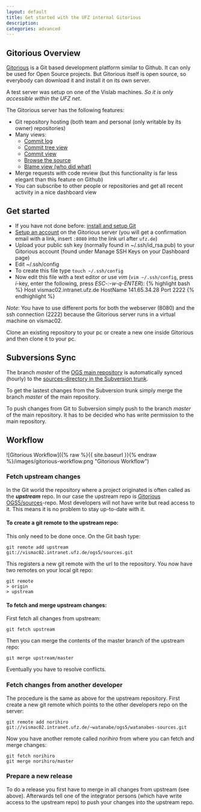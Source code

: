 ```yaml
---
layout: default
title: Get started with the UFZ internal Gitorious
description:
categories: advanced
---
```


## Gitorious Overview ##

[Gitorious](http://www.gitorious.org) is a Git based development platform similar to Github. It can only be used for Open Source projects. But Gitorious itself is open source, so everybody can download it and install it on its own server.

A test server was setup on one of the Vislab machines. *So it is only accessible within the UFZ  net*.

The Gitorious server has the following features:

- Git repository hosting (both team and personal (only writable by its owner) repositories)
- Many views:
  - [Commit log](http://vismac02.local:8080/ogs5/sources/commits/ff)
  - [Commit tree view](http://vismac02.local:8080/ogs5/sources/graph/ff)
  - [Commit view](http://vismac02.local:8080/ogs5/sources/commit/68f2a74554ee0a97959f590e04f7970040964f9d)
  - [Browse the source](http://vismac02.local:8080/ogs5/sources/trees/ff)
  - [Blame view (who did what)](http://vismac02.local:8080/ogs5/sources/blobs/blame/046275e618be222238766b40240728a7afb4ce5b/FEM/rf_bc_new.h)
- Merge requests with code review (but this functionality is far less elegant than this feature on Github)
- You can subscribe to other people or repositories and get all recent activity in a nice dashboard view

## Get started ##

- If you have not done before: [install and setup Git](https://help.github.com/articles/set-up-git)
- [Setup an account](http://vismac02.intranet.ufz.de:8080/users/new) on the Gitorious server (you will get a confirmation email with a link, insert `:8080` into the link url after `ufz.de`)
- Upload your public ssh key (normally found in ~/.ssh/id_rsa.pub) to your Gitorious account (found under Manage SSH Keys on your Dashboard page)
- Edit ~/.ssh/config
 - To create this file type `touch ~/.ssh/config`
 - Now edit this file with a text editor or use *vim* (`vim ~/.ssh/config`, press *i*-key, enter the following, press *ESC*-*:*-*w*-*q*-*ENTER*):
{% highlight bash %}
Host vismac02.intranet.ufz.de
  HostName 141.65.34.28
  Port 2222
{% endhighlight %}

*Note*: You have to use different ports for both the webserver (8080) and the ssh connection (2222) because the Gitorious server runs in a virtual machine on vismac02.

Clone an existing repository to your pc or create a new one inside Gitorious and then clone it to your pc.

## Subversions Sync ##

The branch *master* of the [OGS main repository](http://vismac02.local:8080/ogs5/sources) is automatically synced (hourly) to the [sources-directory in the Subversion trunk](https://svn.ufz.de/ogs/browser/trunk/sources).

To get the lastest changes from the Subversion trunk simply merge the branch *master* of the main repository.

To push changes from Git to Subversion simply push to the branch *master* of the main repository. It has to be decided who has write permission to the main repository.


## Workflow ##

![Gitorious Workflow]({% raw %}{{ site.baseurl }}{% endraw %}/images/gitorious-workflow.png "Gitorious Workflow")

### Fetch upstream changes ###

In the Git world the repository where a project originated is often called as the ***upstream*** repo. In our case the upstream repo is [Gitorious OGS5/sources][ogs5-sources-link]-repo. Most developers will not have write but read access to it. This means it is no problem to stay up-to-date with it.

#### To create a git remote to the upstream repo: ####

This only need to be done once. On the Git bash type:

    git remote add upstream git://vismac02.intranet.ufz.de/ogs5/sources.git

This registers a new git remote with the url to the repository. You now have two remotes on your local git repo:

    git remote
    > origin
    > upstream

#### To fetch and merge upstream changes: ####

First fetch all changes from upstream:

    git fetch upstream

Then you can merge the contents of the master branch of the upstream repo:

    git merge upstream/master

Eventually you have to resolve conflicts.


### Fetch changes from another developer ###

The procedure is the same as above for the upstream repository. First create a new git remote which points to the other developers repo on the server:

    git remote add norihiro git://vismac02.intranet.ufz.de/~watanabe/ogs5/watanabes-sources.git

Now you have another remote called *norihiro* from where you can fetch and merge changes:

    git fetch norihiro
    git merge norihiro/master

### Prepare a new release ###

To do a release you first have to merge in all changes from upstream (see above). Afterwards tell one of the integrator persons (which have write access to  the upstream repo) to push your changes into the upstream repo.

[ogs5-sources-link]: http://vismac02.intranet.ufz.de:8080/ogs5/sources

